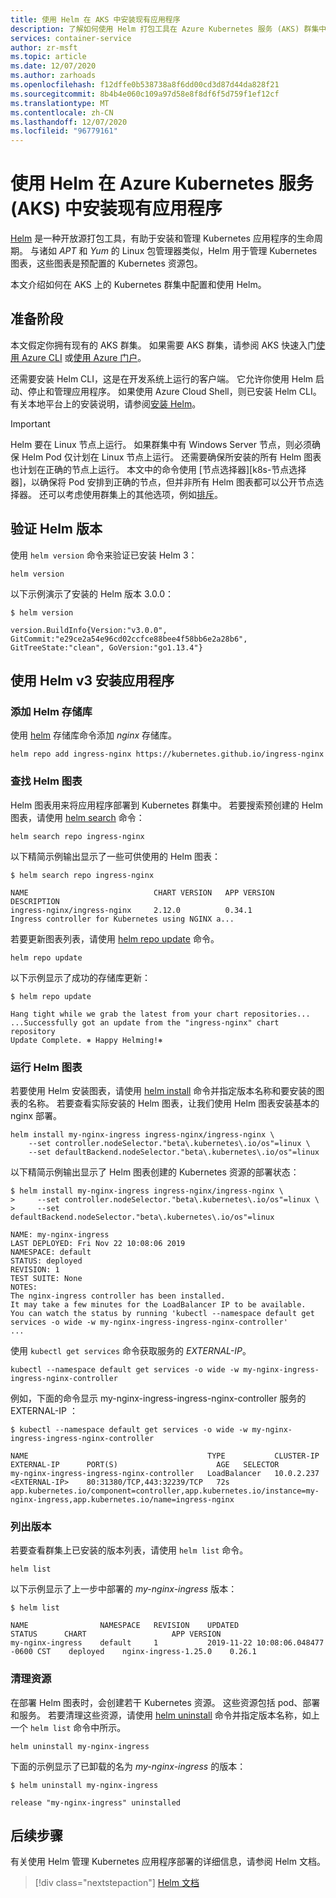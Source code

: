 ```yaml
---
title: 使用 Helm 在 AKS 中安装现有应用程序
description: 了解如何使用 Helm 打包工具在 Azure Kubernetes 服务 (AKS) 群集中部署容器
services: container-service
author: zr-msft
ms.topic: article
ms.date: 12/07/2020
ms.author: zarhoads
ms.openlocfilehash: f12dffe0b538738a8f6dd00cd3d87d44da828f21
ms.sourcegitcommit: 8b4b4e060c109a97d58e8f8df6f5d759f1ef12cf
ms.translationtype: MT
ms.contentlocale: zh-CN
ms.lasthandoff: 12/07/2020
ms.locfileid: "96779161"
---
```

# <a name="install-existing-applications-with-helm-in-azure-kubernetes-service-aks"></a>使用 Helm 在 Azure Kubernetes 服务 (AKS) 中安装现有应用程序

[Helm][helm] 是一种开放源打包工具，有助于安装和管理 Kubernetes 应用程序的生命周期。 与诸如 *APT* 和 *Yum* 的 Linux 包管理器类似，Helm 用于管理 Kubernetes 图表，这些图表是预配置的 Kubernetes 资源包。

本文介绍如何在 AKS 上的 Kubernetes 群集中配置和使用 Helm。

## <a name="before-you-begin"></a>准备阶段

本文假定你拥有现有的 AKS 群集。 如果需要 AKS 群集，请参阅 AKS 快速入门[使用 Azure CLI][aks-quickstart-cli] 或[使用 Azure 门户][aks-quickstart-portal]。

还需要安装 Helm CLI，这是在开发系统上运行的客户端。 它允许你使用 Helm 启动、停止和管理应用程序。 如果使用 Azure Cloud Shell，则已安装 Helm CLI。 有关本地平台上的安装说明，请参阅[安装 Helm][helm-install]。

> [!IMPORTANT]
> Helm 要在 Linux 节点上运行。 如果群集中有 Windows Server 节点，则必须确保 Helm Pod 仅计划在 Linux 节点上运行。 还需要确保所安装的所有 Helm 图表也计划在正确的节点上运行。 本文中的命令使用 [节点选择器][k8s-节点选择器]，以确保将 Pod 安排到正确的节点，但并非所有 Helm 图表都可以公开节点选择器。 还可以考虑使用群集上的其他选项，例如[排斥][taints]。

## <a name="verify-your-version-of-helm"></a>验证 Helm 版本

使用 `helm version` 命令来验证已安装 Helm 3：

```console
helm version
```

以下示例演示了安装的 Helm 版本 3.0.0：

```console
$ helm version

version.BuildInfo{Version:"v3.0.0", GitCommit:"e29ce2a54e96cd02ccfce88bee4f58bb6e2a28b6", GitTreeState:"clean", GoVersion:"go1.13.4"}
```

## <a name="install-an-application-with-helm-v3"></a>使用 Helm v3 安装应用程序

### <a name="add-helm-repositories"></a>添加 Helm 存储库

使用 [helm][helm-repo-add] 存储库命令添加 *nginx* 存储库。

```console
helm repo add ingress-nginx https://kubernetes.github.io/ingress-nginx
```

### <a name="find-helm-charts"></a>查找 Helm 图表

Helm 图表用来将应用程序部署到 Kubernetes 群集中。 若要搜索预创建的 Helm 图表，请使用 [helm search][helm-search] 命令：

```console
helm search repo ingress-nginx
```

以下精简示例输出显示了一些可供使用的 Helm 图表：

```console
$ helm search repo ingress-nginx

NAME                            CHART VERSION   APP VERSION     DESCRIPTION                                       
ingress-nginx/ingress-nginx     2.12.0          0.34.1          Ingress controller for Kubernetes using NGINX a...
```

若要更新图表列表，请使用 [helm repo update][helm-repo-update] 命令。

```console
helm repo update
```

以下示例显示了成功的存储库更新：

```console
$ helm repo update

Hang tight while we grab the latest from your chart repositories...
...Successfully got an update from the "ingress-nginx" chart repository
Update Complete. ⎈ Happy Helming!⎈
```

### <a name="run-helm-charts"></a>运行 Helm 图表

若要使用 Helm 安装图表，请使用 [helm install][helm-install-command] 命令并指定版本名称和要安装的图表的名称。 若要查看实际安装的 Helm 图表，让我们使用 Helm 图表安装基本的 nginx 部署。

```console
helm install my-nginx-ingress ingress-nginx/ingress-nginx \
    --set controller.nodeSelector."beta\.kubernetes\.io/os"=linux \
    --set defaultBackend.nodeSelector."beta\.kubernetes\.io/os"=linux
```

以下精简示例输出显示了 Helm 图表创建的 Kubernetes 资源的部署状态：

```console
$ helm install my-nginx-ingress ingress-nginx/ingress-nginx \
>     --set controller.nodeSelector."beta\.kubernetes\.io/os"=linux \
>     --set defaultBackend.nodeSelector."beta\.kubernetes\.io/os"=linux

NAME: my-nginx-ingress
LAST DEPLOYED: Fri Nov 22 10:08:06 2019
NAMESPACE: default
STATUS: deployed
REVISION: 1
TEST SUITE: None
NOTES:
The nginx-ingress controller has been installed.
It may take a few minutes for the LoadBalancer IP to be available.
You can watch the status by running 'kubectl --namespace default get services -o wide -w my-nginx-ingress-ingress-nginx-controller'
...
```

使用 `kubectl get services` 命令获取服务的 *EXTERNAL-IP*。

```console
kubectl --namespace default get services -o wide -w my-nginx-ingress-ingress-nginx-controller
```

例如，下面的命令显示 my-nginx-ingress-ingress-nginx-controller 服务的 EXTERNAL-IP ：

```console
$ kubectl --namespace default get services -o wide -w my-nginx-ingress-ingress-nginx-controller

NAME                                        TYPE           CLUSTER-IP   EXTERNAL-IP      PORT(S)                      AGE   SELECTOR
my-nginx-ingress-ingress-nginx-controller   LoadBalancer   10.0.2.237   <EXTERNAL-IP>    80:31380/TCP,443:32239/TCP   72s   app.kubernetes.io/component=controller,app.kubernetes.io/instance=my-nginx-ingress,app.kubernetes.io/name=ingress-nginx
```

### <a name="list-releases"></a>列出版本

若要查看群集上已安装的版本列表，请使用 `helm list` 命令。

```console
helm list
```

以下示例显示了上一步中部署的 *my-nginx-ingress* 版本：

```console
$ helm list

NAME                NAMESPACE   REVISION    UPDATED                                 STATUS      CHART                   APP VERSION
my-nginx-ingress    default     1           2019-11-22 10:08:06.048477 -0600 CST    deployed    nginx-ingress-1.25.0    0.26.1 
```

### <a name="clean-up-resources"></a>清理资源

在部署 Helm 图表时，会创建若干 Kubernetes 资源。 这些资源包括 pod、部署和服务。 若要清理这些资源，请使用 [helm uninstall][helm-cleanup] 命令并指定版本名称，如上一个 `helm list` 命令中所示。

```console
helm uninstall my-nginx-ingress
```

下面的示例显示了已卸载的名为 *my-nginx-ingress* 的版本：

```console
$ helm uninstall my-nginx-ingress

release "my-nginx-ingress" uninstalled
```

## <a name="next-steps"></a>后续步骤

有关使用 Helm 管理 Kubernetes 应用程序部署的详细信息，请参阅 Helm 文档。

> [!div class="nextstepaction"]
> [Helm 文档][helm-documentation]

<!-- LINKS - external -->
[helm]: https://github.com/kubernetes/helm/
[helm-cleanup]: https://helm.sh/docs/intro/using_helm/#helm-uninstall-uninstalling-a-release
[helm-documentation]: https://helm.sh/docs/
[helm-install]: https://helm.sh/docs/intro/install/
[helm-install-command]: https://helm.sh/docs/intro/using_helm/#helm-install-installing-a-package
[helm-repo-add]: https://helm.sh/docs/intro/quickstart/#initialize-a-helm-chart-repository
[helm-search]: https://helm.sh/docs/intro/using_helm/#helm-search-finding-charts
[helm-repo-update]: https://helm.sh/docs/intro/using_helm/#helm-repo-working-with-repositories
            
<!-- LINKS - internal -->
[aks-quickstart-cli]: kubernetes-walkthrough.md
[aks-quickstart-portal]: kubernetes-walkthrough-portal.md
[taints]: operator-best-practices-advanced-scheduler.md

